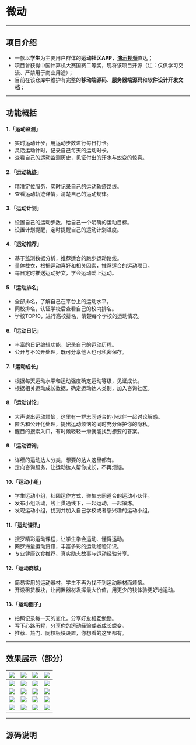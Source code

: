 # 微动
----
## 项目介绍
- 一款以**学生**为主要用户群体的**运动社区APP**，[**演示视频**](https://v.youku.com/v_show/id_XNDU2ODgzMDI4NA==.html)直达；
- 项目曾获得中国计算机大赛国赛二等奖，现将该项目开源（注：仅供学习交流、严禁用于商业用途）；
- 目前在该仓库中维护有完整的**移动端源码**、**服务器端源码**和**软件设计开发文档**；
----
## 功能概括
#### 1.「运动监测」
- 实时运动计步，用运动步数进行每日打卡。
- 灵活运动计时，记录自己每天的运动时长。
- 查看自己的运动监测历史，见证付出的汗水与蜕变的惊喜。
#### 2.「运动轨迹」
- 精准定位服务，实时记录自己的运动轨迹路线。
- 查看运动轨迹详情，清楚自己的运动规律。
#### 3.「运动计划」
- 设置自己的运动步数，给自己一个明确的运动目标。
- 设置计划提醒，定时提醒自己的运动计划进度。
#### 4.「运动推荐」
- 基于监测数据分析，推荐适合的跑步运动路线。
- 量体裁衣，根据运动喜好和相关因素，推荐适合的运动项目。
- 每日定时推送运动好文，学会运动爱上运动。
#### 5.「运动排名」
- 全部排名，了解自己在平台上的运动水平。
- 同校排名，认证学校后查看自己的校内排名。
- 学校TOP10，进行高校排名，清楚每个学校的运动情况。
#### 6.「运动日记」
- 丰富的日记编辑功能，记录自己的运动历程。
- 公开与不公开处理，既可分享他人也可私密保存。
#### 7.「运动成长」
- 根据每天运动水平和运动强度确定运动等级，见证成长。
- 根据相关运动成长数据，确定运动达人类别，加入咨询社区。
#### 8.「运动讨论」
- 大声说出运动烦恼，这里有一群志同道合的小伙伴一起讨论解惑。
- 匿名和公开化处理，提出运动烦恼的同时充分保护你的隐私。
- 醒目的搜索入口，有时候轻轻一滑就能找到想要的答案。
#### 9.「运动咨询」
- 详细的运动达人分类，想要的达人这里都有。
- 定向咨询服务，让运动达人帮你成长，不再烦恼。
#### 10.「运动小组」
- 学生运动小组，社团运作方式，聚集志同道合的运动小伙伴。
- 发布小组活动，线上贯通线下，一起运动，一起锻炼。
- 发现运动小组，找到并加入自己学校或者感兴趣的运动小组。
#### 11.「运动课讯」
- 搜罗精彩运动课程，让学生学会运动、懂得运动。
- 网罗海量运动资讯，丰富多彩的运动经验知识。
- 专业健康饮食推荐、真实励志故事与运动经验分享。
#### 12.「运动商城」
- 简易实用的运动器材，学生不再为找不到运动器材而烦恼。
- 开设租赁板块，让闲置器材发挥最大价值，用更少的钱体验更好地运动。
#### 13.「运动圈子」
- 拍照记录每一天的变化，分享好友相互勉励。
- 写下心路历程，分享你的运动经验或者成长蜕变。
- 推荐、热门、同校板块设置，你想看的这里都有。
----
## 效果展示（部分）
| ![](https://github.com/HeyJC/WeiDong/blob/master/images/image9.png?raw=true) | ![](https://github.com/HeyJC/WeiDong/blob/master/images/image10.png?raw=true) | ![](https://github.com/HeyJC/WeiDong/blob/master/images/image11.png?raw=true) | ![](https://github.com/HeyJC/WeiDong/blob/master/images/image12.png?raw=true) |
|  ----  | ----  |  ----  | ----  |
| ![](https://github.com/HeyJC/WeiDong/blob/master/images/image13.png?raw=true) | ![](https://github.com/HeyJC/WeiDong/blob/master/images/image50.png?raw=true) | ![](https://github.com/HeyJC/WeiDong/blob/master/images/image15.png?raw=true) | ![](https://github.com/HeyJC/WeiDong/blob/master/images/image16.png?raw=true) |
| ![](https://github.com/HeyJC/WeiDong/blob/master/images/image51.png?raw=true) | ![](https://github.com/HeyJC/WeiDong/blob/master/images/image18.png?raw=true) | ![](https://github.com/HeyJC/WeiDong/blob/master/images/image19.png?raw=true) | ![](https://github.com/HeyJC/WeiDong/blob/master/images/image20.png?raw=true) |
| ![](https://github.com/HeyJC/WeiDong/blob/master/images/image52.png?raw=true) | ![](https://github.com/HeyJC/WeiDong/blob/master/images/image22.png?raw=true) | ![](https://github.com/HeyJC/WeiDong/blob/master/images/image23.png?raw=true) | ![](https://github.com/HeyJC/WeiDong/blob/master/images/image24.png?raw=true) |
| ![](https://github.com/HeyJC/WeiDong/blob/master/images/image25.png?raw=true) | ![](https://github.com/HeyJC/WeiDong/blob/master/images/image26.png?raw=true) | ![](https://github.com/HeyJC/WeiDong/blob/master/images/image27.png?raw=true) | ![](https://github.com/HeyJC/WeiDong/blob/master/images/image28.png?raw=true) |

----
## 源码说明
